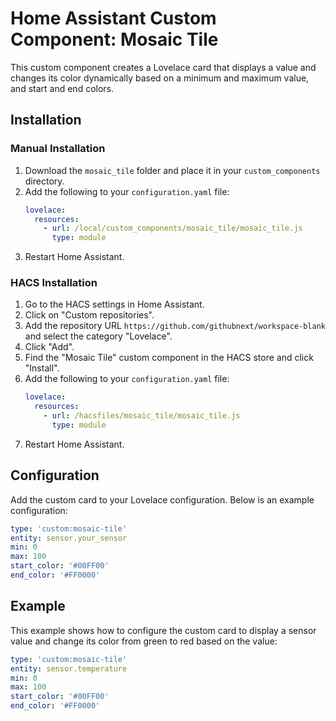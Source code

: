 # Home Assistant Custom Component: Mosaic Tile

This custom component creates a Lovelace card that displays a value and changes its color dynamically based on a minimum and maximum value, and start and end colors.

## Installation

### Manual Installation

1. Download the `mosaic_tile` folder and place it in your `custom_components` directory.
2. Add the following to your `configuration.yaml` file:
   ```yaml
   lovelace:
     resources:
       - url: /local/custom_components/mosaic_tile/mosaic_tile.js
         type: module
   ```
3. Restart Home Assistant.

### HACS Installation

1. Go to the HACS settings in Home Assistant.
2. Click on "Custom repositories".
3. Add the repository URL `https://github.com/githubnext/workspace-blank` and select the category "Lovelace".
4. Click "Add".
5. Find the "Mosaic Tile" custom component in the HACS store and click "Install".
6. Add the following to your `configuration.yaml` file:
   ```yaml
   lovelace:
     resources:
       - url: /hacsfiles/mosaic_tile/mosaic_tile.js
         type: module
   ```
7. Restart Home Assistant.

## Configuration

Add the custom card to your Lovelace configuration. Below is an example configuration:

```yaml
type: 'custom:mosaic-tile'
entity: sensor.your_sensor
min: 0
max: 100
start_color: '#00FF00'
end_color: '#FF0000'
```

## Example

This example shows how to configure the custom card to display a sensor value and change its color from green to red based on the value:

```yaml
type: 'custom:mosaic-tile'
entity: sensor.temperature
min: 0
max: 100
start_color: '#00FF00'
end_color: '#FF0000'
```
